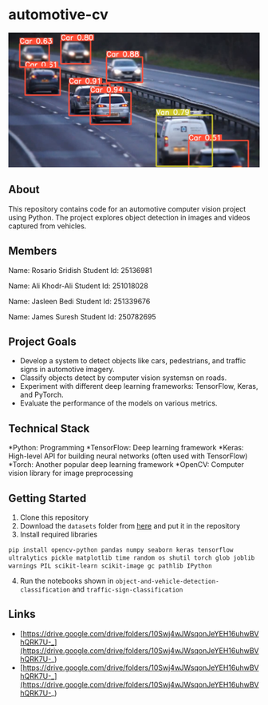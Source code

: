 # automotive-cv

![screenshot of yolo being implemented on cars](automotive-cv.png)

## About
This repository contains code for an automotive computer vision project using Python. The project explores object detection in images and videos captured from vehicles.

## Members

Name: Rosario Sridish
Student Id: 25136981

Name: Ali Khodr-Ali
Student Id: 251018028

Name: Jasleen Bedi
Student Id: 251339676

Name: James Suresh
Student Id: 250782695

## Project Goals

- Develop a system to detect objects like cars, pedestrians, and traffic signs in automotive imagery.
- Classify objects detect by computer vision systemsn on roads.
- Experiment with different deep learning frameworks: TensorFlow, Keras, and PyTorch.
- Evaluate the performance of the models on various metrics.

## Technical Stack

*Python: Programming 
*TensorFlow: Deep learning framework
*Keras: High-level API for building neural networks (often used with TensorFlow)
*Torch: Another popular deep learning framework
*OpenCV: Computer vision library for image preprocessing


## Getting Started

1. Clone this repository
2. Download the `datasets` folder from [here](https://drive.google.com/drive/folders/10Swj4wJWsqonJeYEH16uhwBVhQRK7U-_) and put it in the repository 
3. Install required libraries
```
pip install opencv-python pandas numpy seaborn keras tensorflow ultralytics pickle matplotlib time random os shutil torch glob joblib warnings PIL scikit-learn scikit-image gc pathlib IPython
```
4. Run the notebooks shown in `object-and-vehicle-detection-classification` and `traffic-sign-classification`

## Links

* [https://drive.google.com/drive/folders/10Swj4wJWsqonJeYEH16uhwBVhQRK7U-_](https://drive.google.com/drive/folders/10Swj4wJWsqonJeYEH16uhwBVhQRK7U-_)
* [https://drive.google.com/drive/folders/10Swj4wJWsqonJeYEH16uhwBVhQRK7U-_](https://drive.google.com/drive/folders/10Swj4wJWsqonJeYEH16uhwBVhQRK7U-_)



